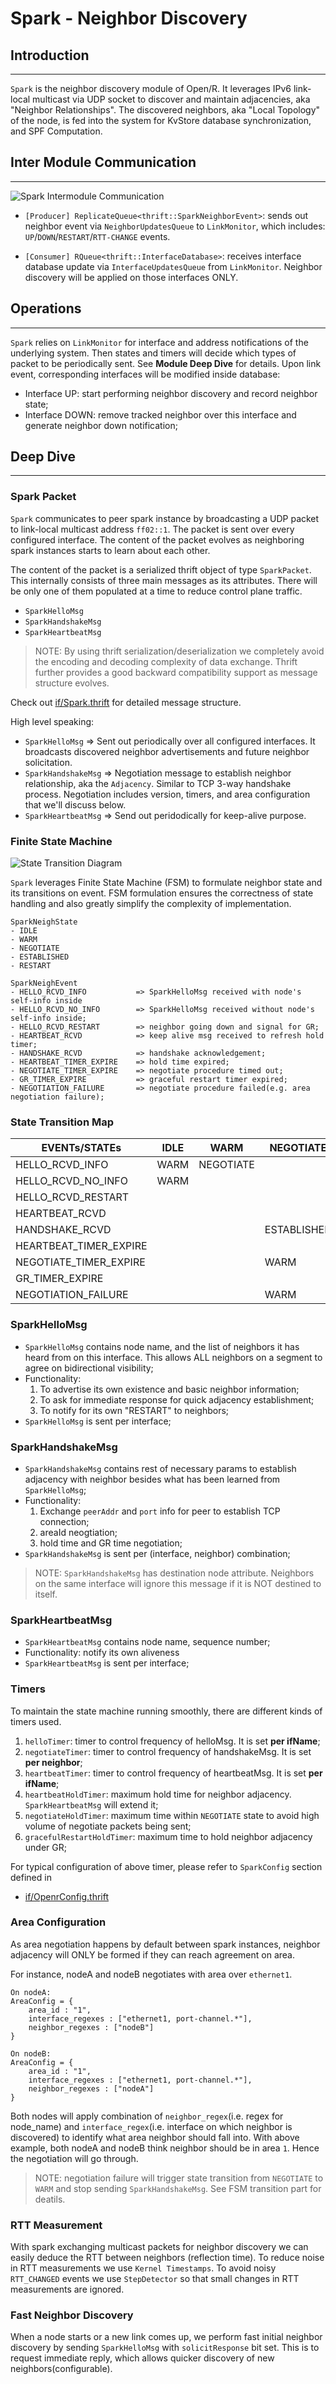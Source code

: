 # Spark - Neighbor Discovery

## Introduction

---

`Spark` is the neighbor discovery module of Open/R. It leverages IPv6 link-local
multicast via UDP socket to discover and maintain adjacencies, aka "Neighbor
Relationships". The discovered neighbors, aka "Local Topology" of the node, is
fed into the system for KvStore database synchronization, and SPF Computation.

## Inter Module Communication

---

![Spark Intermodule Communication](https://user-images.githubusercontent.com/51382140/90570487-a33ec300-e164-11ea-84ca-98485a646157.png)

- `[Producer] ReplicateQueue<thrift::SparkNeighborEvent>`: sends out neighbor
  event via `NeighborUpdatesQueue` to `LinkMonitor`, which includes:
  `UP`/`DOWN`/`RESTART`/`RTT-CHANGE` events.

- `[Consumer] RQueue<thrift::InterfaceDatabase>`: receives interface database
  update via `InterfaceUpdatesQueue` from `LinkMonitor`. Neighbor discovery will
  be applied on those interfaces ONLY.

## Operations

---

`Spark` relies on `LinkMonitor` for interface and address notifications of the
underlying system. Then states and timers will decide which types of packet to
be periodically sent. See **Module Deep Dive** for details. Upon link event,
corresponding interfaces will be modified inside database:

- Interface UP: start performing neighbor discovery and record neighbor state;
- Interface DOWN: remove tracked neighbor over this interface and generate
  neighbor down notification;

## Deep Dive

---

### Spark Packet

`Spark` communicates to peer spark instance by broadcasting a UDP packet to
link-local multicast address `ff02::1`. The packet is sent over every configured
interface. The content of the packet evolves as neighboring spark instances
starts to learn about each other.

The content of the packet is a serialized thrift object of type `SparkPacket`.
This internally consists of three main messages as its attributes. There will be
only one of them populated at a time to reduce control plane traffic.

- `SparkHelloMsg`
- `SparkHandshakeMsg`
- `SparkHeartbeatMsg`

> NOTE: By using thrift serialization/deserialization we completely avoid the
> encoding and decoding complexity of data exchange. Thrift further provides a
> good backward compatibility support as message structure evolves.

Check out
[if/Spark.thrift](https://github.com/facebook/openr/blob/master/openr/if/Spark.thrift)
for detailed message structure.

High level speaking:

- `SparkHelloMsg` => Sent out periodically over all configured interfaces. It
  broadcasts discovered neighbor advertisements and future neighbor
  solicitation.
- `SparkHandshakeMsg` => Negotiation message to establish neighbor relationship,
  aka the `Adjacency`. Similar to TCP 3-way handshake process. Negotiation
  includes version, timers, and area configuration that we'll discuss below.
- `SparkHeartbeatMsg` => Send out peridodically for keep-alive purpose.

### Finite State Machine

![State Transition Diagram](https://user-images.githubusercontent.com/51382140/90571412-899e7b00-e166-11ea-97bd-419b493846cf.png)

`Spark` leverages Finite State Machine (FSM) to formulate neighbor state and its
transitions on event. FSM formulation ensures the correctness of state handling
and also greatly simplify the complexity of implementation.

```
SparkNeighState
- IDLE
- WARM
- NEGOTIATE
- ESTABLISHED
- RESTART

SparkNeighEvent
- HELLO_RCVD_INFO           => SparkHelloMsg received with node's self-info inside
- HELLO_RCVD_NO_INFO        => SparkHelloMsg received without node's self-info inside;
- HELLO_RCVD_RESTART        => neighbor going down and signal for GR;
- HEARTBEAT_RCVD            => keep alive msg received to refresh hold timer;
- HANDSHAKE_RCVD            => handshake acknowledgement;
- HEARTBEAT_TIMER_EXPIRE    => hold time expired;
- NEGOTIATE_TIMER_EXPIRE    => negotiate procedure timed out;
- GR_TIMER_EXPIRE           => graceful restart timer expired;
- NEGOTIATION_FAILURE       => negotiate procedure failed(e.g. area negotiation failure);
```

### State Transition Map

| EVENTs/STATEs          | IDLE | WARM      | NEGOTIATE   | ESTABLISHED | RESTART     |
| ---------------------- | ---- | --------- | ----------- | ----------- | ----------- |
| HELLO_RCVD_INFO        | WARM | NEGOTIATE |             |             | ESTABLISHED |
| HELLO_RCVD_NO_INFO     | WARM |           |             | IDLE        |             |
| HELLO_RCVD_RESTART     |      |           |             | RESTART     |             |
| HEARTBEAT_RCVD         |      |           |             | ESTABLISHED |             |
| HANDSHAKE_RCVD         |      |           | ESTABLISHED |             |             |
| HEARTBEAT_TIMER_EXPIRE |      |           |             | IDLE        |             |
| NEGOTIATE_TIMER_EXPIRE |      |           | WARM        |             |             |
| GR_TIMER_EXPIRE        |      |           |             |             | IDLE        |
| NEGOTIATION_FAILURE    |      |           | WARM        |             |             |

### SparkHelloMsg

- `SparkHelloMsg` contains node name, and the list of neighbors it has heard
  from on this interface. This allows ALL neighbors on a segment to agree on
  bidirectional visibility;
- Functionality:
  1. To advertise its own existence and basic neighbor information;
  2. To ask for immediate response for quick adjacency establishment;
  3. To notify for its own "RESTART" to neighbors;
- `SparkHelloMsg` is sent per interface;

### SparkHandshakeMsg

- `SparkHandshakeMsg` contains rest of necessary params to establish adjacency
  with neighbor besides what has been learned from `SparkHelloMsg`;
- Functionality:
  1. Exchange `peerAddr` and `port` info for peer to establish TCP connection;
  2. areaId neogtiation;
  3. hold time and GR time negotiation;
- `SparkHandshakeMsg` is sent per (interface, neighbor) combination;

> NOTE: `SparkHandshakeMsg` has destination node attribute. Neighbors on the
> same interface will ignore this message if it is NOT destined to itself.

### SparkHeartbeatMsg

- `SparkHeartbeatMsg` contains node name, sequence number;
- Functionality: notify its own aliveness
- `SparkHeartbeatMsg` is sent per interface;

### Timers

To maintain the state machine running smoothly, there are different kinds of
timers used.

1. `helloTimer`: timer to control frequency of helloMsg. It is set **per
   ifName**;
2. `negotiateTimer`: timer to control frequency of handshakeMsg. It is set **per
   neighbor**;
3. `heartbeatTimer`: timer to control frequency of heartbeatMsg. It is set **per
   ifName**;
4. `heartbeatHoldTimer`: maximum hold time for neighbor adjacency.
   `SparkHeartbeatMsg` will extend it;
5. `negotiateHoldTimer`: maximum time within `NEGOTIATE` state to avoid high
   volume of negotiate packets being sent;
6. `gracefulRestartHoldTimer`: maximum time to hold neighbor adjacency under GR;

For typical configuration of above timer, please refer to `SparkConfig` section
defined in

- [if/OpenrConfig.thrift](https://github.com/facebook/openr/blob/master/openr/if/OpenrConfig.thrift)

### Area Configuration

As area negotiation happens by default between spark instances, neighbor
adjacency will ONLY be formed if they can reach agreement on area.

For instance, nodeA and nodeB negotiates with area over `ethernet1`.

```
On nodeA:
AreaConfig = {
    area_id : "1",
    interface_regexes : ["ethernet1, port-channel.*"],
    neighbor_regexes : ["nodeB"]
}
```

```
On nodeB:
AreaConfig = {
    area_id : "1",
    interface_regexes : ["ethernet1, port-channel.*"],
    neighbor_regexes : ["nodeA"]
}
```

Both nodes will apply combination of `neighbor_regex`(i.e. regex for node_name)
and `interface_regex`(i.e. interface on which neighbor is discovered) to
identify what area neighbor should fall into. With above example, both nodeA and
nodeB think neighbor should be in area `1`. Hence the negotiation will go
through.

> NOTE: negotiation failure will trigger state transition from `NEGOTIATE` to
> `WARM` and stop sending `SparkHandshakeMsg`. See FSM transition part for
> deatils.

### RTT Measurement

With spark exchanging multicast packets for neighbor discovery we can easily
deduce the RTT between neighbors (reflection time). To reduce noise in RTT
measurements we use `Kernel Timestamps`. To avoid noisy `RTT_CHANGED` events we
use `StepDetector` so that small changes in RTT measurements are ignored.

### Fast Neighbor Discovery

When a node starts or a new link comes up, we perform fast initial neighbor
discovery by sending `SparkHelloMsg` with `solicitResponse` bit set. This is to
request immediate reply, which allows quicker discovery of new
neighbors(configurable).
